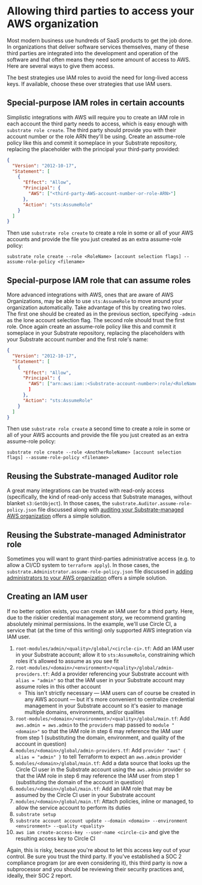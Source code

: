 # Allowing third parties to access your AWS organization

Most modern business use hundreds of SaaS products to get the job done. In organizations that deliver software services themselves, many of these third parties are integrated into the development and operation of the software and that often means they need some amount of access to AWS. Here are several ways to give them access.

The best strategies use IAM roles to avoid the need for long-lived access keys. If available, choose these over strategies that use IAM users.

## Special-purpose IAM roles in certain accounts

Simplistic integrations with AWS will require you to create an IAM role in each account the third party needs to access, which is easy enough with `substrate role create`. The third party should provide you with their account number or the role ARN they'll be using. Create an assume-role policy like this and commit it someplace in your Substrate repository, replacing the placeholder with the principal your third-party provided:

```json
{
  "Version": "2012-10-17",
  "Statement": [
    {
      "Effect": "Allow",
      "Principal": {
        "AWS": ["<third-party-AWS-account-number-or-role-ARN>"]
      },
      "Action": "sts:AssumeRole"
    }
  ]
}
```

Then use `substrate role create` to create a role in some or all of your AWS accounts and provide the file you just created as an extra assume-role policy:

```shell-session
substrate role create --role <RoleName> [account selection flags] --assume-role-policy <filename>
```

## Special-purpose IAM role that can assume roles

More advanced integrations with AWS, ones that are aware of AWS Organizations, may be able to use `sts:AssumeRole` to move around your organization automatically. Take advantage of this by creating two roles. The first one should be created as in the previous section, specifying `-admin` as the lone account selection flag. The second role should trust the first role. Once again create an assume-role policy like this and commit it someplace in your Substrate repository, replacing the placeholders with your Substrate account number and the first role's name:

```json
{
  "Version": "2012-10-17",
  "Statement": [
    {
      "Effect": "Allow",
      "Principal": {
        "AWS": ["arn:aws:iam::<Substrate-account-number>:role/<RoleName>"]
        ]
      },
      "Action": "sts:AssumeRole"
    }
  ]
}
```

Then use `substrate role create` a second time to create a role in some or all of your AWS accounts and provide the file you just created as an extra assume-role policy:

```shell-session
substrate role create --role <AnotherRoleName> [account selection flags] --assume-role-policy <filename>
```

## Reusing the Substrate-managed Auditor role

A great many integrations can be trusted with read-only access (specifically, the kind of read-only access that Substrate manages, without blanket `s3:GetObject`). In those cases, the `substrate.Auditor.assume-role-policy.json` file discussed along with [auditing your Substrate-managed AWS organization](../compliance/auditing.md) offers a simple solution.

## Reusing the Substrate-managed Administrator role

Sometimes you will want to grant third-parties administrative access (e.g. to allow a CI/CD system to `terraform apply`). In those cases, the `substrate.Administrator.assume-role-policy.json` file discussed in [adding administrators to your AWS organization](adding-administrators.md) offers a simple solution.

## Creating an IAM user

If no better option exists, you can create an IAM user for a third party. Here, due to the riskier credential management story, we recommend granting absolutely minimal permissions. In the example, we'll use Circle CI, a service that (at the time of this writing) only supported AWS integration via IAM user.

1. `root-modules/admin/<quality>/global/<circle-ci>.tf`: Add an IAM user in your Substrate account; allow it to `sts:AssumeRole`, constraining which roles it's allowed to assume as you see fit
2. `root-modules/<domain>/<environment>/<quality>/global/admin-providers.tf`: Add a provider referencing your Substrate account with `alias = "admin"` so that the IAM user in your Substrate account may assume roles in this other account
   * This isn't strictly necessary — IAM users can of course be created in any AWS account — but it's more convenient to centralize credential management in your Substrate account so it's easier to manage multiple domains, environments, and/or qualities
3. `root-modules/<domain>/<environment>/<quality>/global/main.tf`: Add `aws.admin = aws.admin` to the `providers` map passed to `module "<domain>"` so that the IAM role in step 6 may reference the IAM user from step 1 (substituting the domain, environment, and quality of the account in question)
4. `modules/<domain>/global/admin-providers.tf`: Add `provider "aws" { alias = "admin" }` to tell Terraform to expect an `aws.admin` provider
5. `modules/<domain>/global/main.tf`: Add a data source that looks up the Circle CI user in the Substrate account using the `aws.admin` provider so that the IAM role in step 6 may reference the IAM user from step 1 (substituting the domain of the account in question)
6. `modules/<domain>/global/main.tf`: Add an IAM role that may be assumed by the Circle CI user in your Substrate account
7. `modules/<domain>/global/main.tf`: Attach policies, inline or managed, to allow the service account to perform its duties
8. `substrate setup`
9. `substrate account account update --domain <domain> --environment <environment> --quality <quality>`
10. `aws iam create-access-key --user-name <circle-ci>` and give the resulting access key to Circle CI

Again, this is risky, because you're about to let this access key out of your control. Be sure you trust the third party. If you've established a SOC 2 compliance program (or are even considering it), this third party is now a subprocessor and you should be reviewing their security practices and, ideally, their SOC 2 report.
